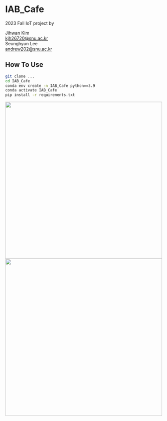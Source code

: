 # IAB_Cafe
2023 Fall IoT project by

Jihwan Kim  
kjh26720@snu.ac.kr  
Seunghyun Lee  
andrew202@snu.ac.kr  

## How To Use
```bash
git clone ...
cd IAB_Cafe
conda env create -n IAB_Cafe python==3.9
conda activate IAB_Cafe
pip install -r requirements.txt
```

<img width="500" src="https://github.com/Jjihwan/IAB_Cafe/assets/63445348/eadb4d08-8224-4114-b52d-1881f6bd5c21">
<img  width="500" src="https://github.com/Jjihwan/IAB_Cafe/assets/61352943/721eca61-bcae-4ccb-973d-00ab848330f1">
